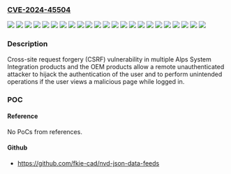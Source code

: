 ### [CVE-2024-45504](https://cve.mitre.org/cgi-bin/cvename.cgi?name=CVE-2024-45504)
![](https://img.shields.io/static/v1?label=Product&message=AssetView%20F&color=blue)
![](https://img.shields.io/static/v1?label=Product&message=InterSafe%20CATS&color=blue)
![](https://img.shields.io/static/v1?label=Product&message=InterSafe%20GatewayConnection&color=blue)
![](https://img.shields.io/static/v1?label=Product&message=InterSafe%20LogDirector&color=blue)
![](https://img.shields.io/static/v1?label=Product&message=InterSafe%20LogNavigator&color=blue)
![](https://img.shields.io/static/v1?label=Product&message=InterSafe%20MobileSecurity&color=blue)
![](https://img.shields.io/static/v1?label=Product&message=InterSafe%20WebFilter&color=blue)
![](https://img.shields.io/static/v1?label=Product&message=InterScan%20WebManager&color=blue)
![](https://img.shields.io/static/v1?label=Product&message=KAITO%20SecureBrowser&color=blue)
![](https://img.shields.io/static/v1?label=Product&message=LANSCOPE%20EndpointManager%20WebFiltering&color=blue)
![](https://img.shields.io/static/v1?label=Product&message=MJS%20WebFiltering&color=blue)
![](https://img.shields.io/static/v1?label=Product&message=SPPM%20BizBrowser&color=blue)
![](https://img.shields.io/static/v1?label=Product&message=SPPM%20Secure%20Filtering&color=blue)
![](https://img.shields.io/static/v1?label=Product&message=URL%20Filtering&color=blue)
![](https://img.shields.io/static/v1?label=Version&message=%3D%209.0%20&color=brighgreen)
![](https://img.shields.io/static/v1?label=Version&message=%3D%20prior%20to%20V9.1SP4%20Build1653%20&color=brighgreen)
![](https://img.shields.io/static/v1?label=Version&message=%3D%20prior%20to%20Ver.1.1.1%20&color=brighgreen)
![](https://img.shields.io/static/v1?label=Version&message=%3D%20versions%20before%202024%20August%2031%20maintenance%20&color=brighgreen)
![](https://img.shields.io/static/v1?label=Version&message=%3D%20versions%20before%202024%20July%2020%20maintenance%20&color=brighgreen)
![](https://img.shields.io/static/v1?label=Version&message=%3D%20versions%20before%202024%20July%204%20maintenance%20&color=brighgreen)
![](https://img.shields.io/static/v1?label=Version&message=%3D%20versions%20before%202024%20June%2018%20maintenance%20&color=brighgreen)
![](https://img.shields.io/static/v1?label=Version&message=%3D%20versions%20before%20the%20replacement%20file%20released%20on%202024%20September%209%20&color=brighgreen)
![](https://img.shields.io/static/v1?label=Vulnerability&message=Cross-site%20request%20forgery%20(CSRF)&color=brighgreen)

### Description

Cross-site request forgery (CSRF) vulnerability in multiple Alps System Integration products and the OEM products allow a remote unauthenticated attacker to hijack the authentication of the user and to perform unintended operations if the user views a malicious page while logged in.

### POC

#### Reference
No PoCs from references.

#### Github
- https://github.com/fkie-cad/nvd-json-data-feeds

